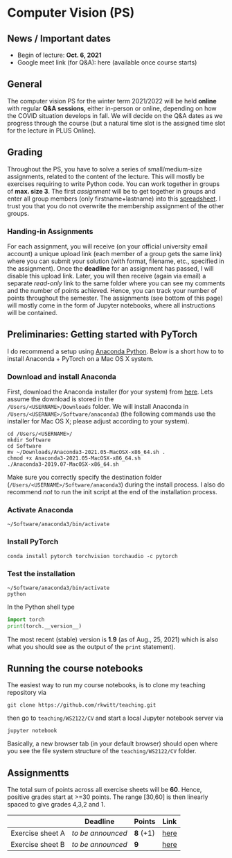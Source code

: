 # Computer Vision (PS)

## News / Important dates

- Begin of lecture: **Oct. 6, 2021**
- Google meet link (for Q&A): here (available once course starts)

## General

The computer vision PS for the winter term 2021/2022 will be held **online** with regular **Q&A sessions**, either in-person or online, depending on how the COVID situation develops in fall. We will decide on the Q&A dates as we progress through the course (but a natural time slot is the assigned time slot for the lecture in PLUS Online).

## Grading

Throughout the PS, you have to solve a series of small/medium-size assignments, related to the content of the lecture. This will mostly be exercises requiring to write Python code. You can work together in groups of **max. size 3**. The first *assignment* will be to get together in groups and enter all group members (only firstname+lastname) into this [spreadsheet](https://myfiles.sbg.ac.at/index.php/s/qE6DYagFcHM9kX5). I trust you that you do not overwrite the membership assignment of the other groups.

### Handing-in Assignments

For each assignment, you will receive (on your official university email account) a unique upload link (each member of a group gets the same link) where you can submit your solution (with format, filename, etc., specified in the assignment). Once the **deadline** for an assignment has passed, I will disable this upload link. Later, you will then receive (again via email) a separate *read-only* link to the same folder where you can see my comments and the number of points achieved. Hence, you can track your number of points throughout the semester. The assignments (see bottom of this page) will mostly come in the form of Jupyter notebooks, where all instructions will be contained.

## Preliminaries: Getting started with PyTorch

I do recommend a setup using [Anaconda Python](https://www.anaconda.com/products/individual). Below is a short how to to install Anaconda + PyTorch on a Mac OS X system.

### Download and install Anaconda

First, download the Anaconda installer (for your system) from [here](https://www.anaconda.com/products/individual). Lets assume the download is stored in the  
`/Users/<USERNAME>/Downloads` folder. We will install Anaconda in `/Users/<USERNAME>/Software/anaconda3` (the following commands use the installer for Mac OS X; please adjust according to your system).

```
cd /Users/<USERNAME>/
mkdir Software
cd Software
mv ~/Downloads/Anaconda3-2021.05-MacOSX-x86_64.sh .
chmod +x Anaconda3-2021.05-MacOSX-x86_64.sh
./Anaconda3-2019.07-MacOSX-x86_64.sh
```

Make sure you correctly specify the destination folder (`/Users/<USERNAME>/Software/anaconda3`) during the install process. I also do recommend *not* to run the
init script at the end of the installation process.

### Activate Anaconda

```
~/Software/anaconda3/bin/activate
```

### Install PyTorch

```
conda install pytorch torchvision torchaudio -c pytorch
```

### Test the installation

```
~/Software/anaconda3/bin/activate
python
```

In the Python shell type

```python
import torch
print(torch.__version__)
```

The most recent (stable) version is **1.9** (as of Aug., 25, 2021) which is also what you should see as
the output of the `print` statement).

## Running the course notebooks

The easiest way to run my course notebooks, is to clone my teaching repository
via

```
git clone https://github.com/rkwitt/teaching.git
```

then go to `teaching/WS2122/CV` and start a local Jupyter notebook server via

```
jupyter notebook
```

Basically, a new browser tab (in your default browser) should open where you see the file system
structure of the `teaching/WS2122/CV` folder.

## Assignmentts

The total sum of points across all exercise sheets will be **60**. Hence, positive grades start at >=30 points. The range [30,60] is then linearly spaced to give grades 4,3,2 and 1.

| | **Deadline**  | **Points** | **Link**  |
|---|---|---|---|
| Exercise sheet A  | *to be announced*  | **8** (+1)  | [here](ExA/) |
| Exercise sheet B  | *to be announced*  | **9**       | [here](ExB/) |
